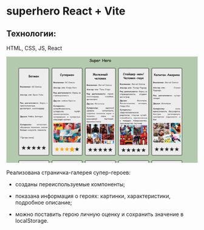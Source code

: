 # superhero React + Vite
## Технологии:
HTML, CSS, JS, React


![screen](./src/assets/screenshot.png)

Реализована страничка-галерея супер-героев:
* созданы переиспользуемые компоненты;

* показана информация о героях: картинки, характеристики, подробное описание;

* можно поставить герою личную оценку и сохранить значение в localStorage.

